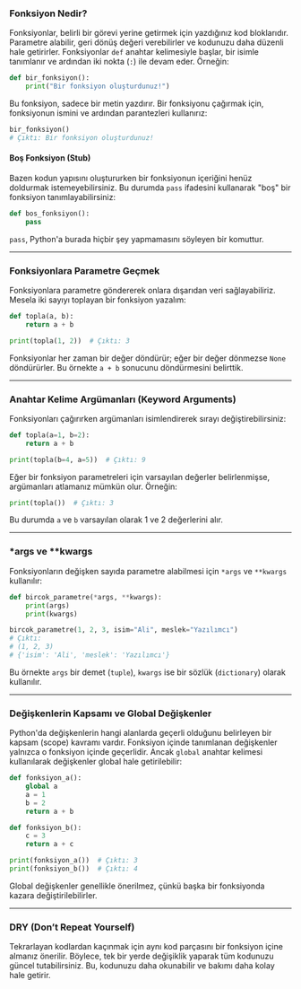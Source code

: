 ### Fonksiyon Nedir?

Fonksiyonlar, belirli bir görevi yerine getirmek için yazdığınız kod bloklarıdır. Parametre alabilir, geri dönüş değeri verebilirler ve kodunuzu daha düzenli hale getirirler. Fonksiyonlar `def` anahtar kelimesiyle başlar, bir isimle tanımlanır ve ardından iki nokta (`:`) ile devam eder. Örneğin:

```python
def bir_fonksiyon():
    print("Bir fonksiyon oluşturdunuz!")
```

Bu fonksiyon, sadece bir metin yazdırır. Bir fonksiyonu çağırmak için, fonksiyonun ismini ve ardından parantezleri kullanırız:

```python
bir_fonksiyon()
# Çıktı: Bir fonksiyon oluşturdunuz!
```

#### Boş Fonksiyon (Stub)

Bazen kodun yapısını oluştururken bir fonksiyonun içeriğini henüz doldurmak istemeyebilirsiniz. Bu durumda `pass` ifadesini kullanarak "boş" bir fonksiyon tanımlayabilirsiniz:

```python
def bos_fonksiyon():
    pass
```

`pass`, Python'a burada hiçbir şey yapmamasını söyleyen bir komuttur.

---

### Fonksiyonlara Parametre Geçmek

Fonksiyonlara parametre göndererek onlara dışarıdan veri sağlayabiliriz. Mesela iki sayıyı toplayan bir fonksiyon yazalım:

```python
def topla(a, b):
    return a + b

print(topla(1, 2))  # Çıktı: 3
```

Fonksiyonlar her zaman bir değer döndürür; eğer bir değer dönmezse `None` döndürürler. Bu örnekte `a + b` sonucunu döndürmesini belirttik.

---

### Anahtar Kelime Argümanları (Keyword Arguments)

Fonksiyonları çağırırken argümanları isimlendirerek sırayı değiştirebilirsiniz:

```python
def topla(a=1, b=2):
    return a + b

print(topla(b=4, a=5))  # Çıktı: 9
```

Eğer bir fonksiyon parametreleri için varsayılan değerler belirlenmişse, argümanları atlamanız mümkün olur. Örneğin:

```python
print(topla())  # Çıktı: 3
```

Bu durumda `a` ve `b` varsayılan olarak 1 ve 2 değerlerini alır.

---

### *args ve **kwargs

Fonksiyonların değişken sayıda parametre alabilmesi için `*args` ve `**kwargs` kullanılır:

```python
def bircok_parametre(*args, **kwargs):
    print(args)
    print(kwargs)

bircok_parametre(1, 2, 3, isim="Ali", meslek="Yazılımcı")
# Çıktı:
# (1, 2, 3)
# {'isim': 'Ali', 'meslek': 'Yazılımcı'}
```

Bu örnekte `args` bir demet (`tuple`), `kwargs` ise bir sözlük (`dictionary`) olarak kullanılır.

---

### Değişkenlerin Kapsamı ve Global Değişkenler

Python'da değişkenlerin hangi alanlarda geçerli olduğunu belirleyen bir kapsam (scope) kavramı vardır. Fonksiyon içinde tanımlanan değişkenler yalnızca o fonksiyon içinde geçerlidir. Ancak `global` anahtar kelimesi kullanılarak değişkenler global hale getirilebilir:

```python
def fonksiyon_a():
    global a
    a = 1
    b = 2
    return a + b

def fonksiyon_b():
    c = 3
    return a + c

print(fonksiyon_a())  # Çıktı: 3
print(fonksiyon_b())  # Çıktı: 4
```

Global değişkenler genellikle önerilmez, çünkü başka bir fonksiyonda kazara değiştirilebilirler.

---

### DRY (Don’t Repeat Yourself)

Tekrarlayan kodlardan kaçınmak için aynı kod parçasını bir fonksiyon içine almanız önerilir. Böylece, tek bir yerde değişiklik yaparak tüm kodunuzu güncel tutabilirsiniz. Bu, kodunuzu daha okunabilir ve bakımı daha kolay hale getirir.